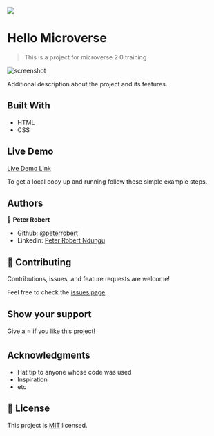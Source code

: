 ![](https://img.shields.io/badge/Microverse-blueviolet)

# Hello Microverse

> This is a project for microverse 2.0 training

![screenshot](./app_screenshot.png)

Additional description about the project and its features.

## Built With

- HTML
- CSS

## Live Demo

[Live Demo Link](https://rawcdn.githack.com/peterrobert/Hello_microverse/c0c53e89e9eecdd185cf2e711e46b214f2a21ce4/Index.html)



To get a local copy up and running follow these simple example steps.



## Authors

👤 **Peter Robert**

- Github: [@peterrobert](https://github.com/peterrobert)
- Linkedin: [Peter Robert Ndungu](https://www.linkedin.com/in/peter-rob-ndungu/)


## 🤝 Contributing

Contributions, issues, and feature requests are welcome!

Feel free to check the [issues page](../../issues/).

## Show your support

Give a ⭐️ if you like this project!

## Acknowledgments

- Hat tip to anyone whose code was used
- Inspiration
- etc

## 📝 License

This project is [MIT](./MIT.md) licensed.